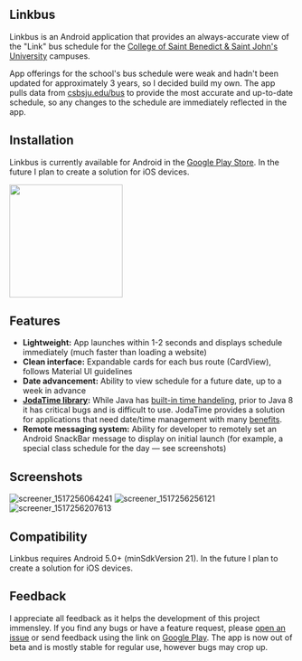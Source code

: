 ## Linkbus

Linkbus is an Android application that provides an always-accurate view of the "Link" bus schedule for the [College of Saint Benedict & Saint John's University](https://csbsju.edu/) campuses. 

App offerings for the school's bus schedule were weak and hadn't been updated for approximately 3 years, so I decided build my own. The app pulls data from [csbsju.edu/bus](https://csbsju.edu/bus) to provide the most accurate and up-to-date schedule, so any changes to the schedule are immediately reflected in the app.

## Installation

Linkbus is currently available for Android in the [Google Play Store](https://play.google.com/store/apps/details?id=com.carroll.michael.linkbus). In the future I plan to create a solution for iOS devices.

[<img src="https://user-images.githubusercontent.com/20750745/98448918-d1d99380-20ec-11eb-9262-c95ad1b957ab.png" width="200">](https://play.google.com/store/apps/details?id=com.carroll.michael.linkbus&hl=en_US)

## Features

* **Lightweight:** App launches within 1-2 seconds and displays schedule immediately (much faster than loading a website)
* **Clean interface:** Expandable cards for each bus route (CardView), follows Material UI guidelines 
* **Date advancement:** Ability to view schedule for a future date, up to a week in advance
* **[JodaTime library](https://github.com/dlew/joda-time-android):** While Java has [built-in time handeling](https://docs.oracle.com/javase/7/docs/api/java/util/Calendar.html), prior to Java 8 it has critical bugs and is difficult to use. JodaTime provides a solution for applications that need date/time management with many [benefits](http://www.joda.org/joda-time/#Why_Joda-Time). 
* **Remote messaging system:** Ability for developer to remotely set an Android SnackBar message to display on initial launch (for example, a special class schedule for the day — see screenshots)

## Screenshots

![screener_1517256064241](https://user-images.githubusercontent.com/20750745/36409018-8a509968-15ce-11e8-87e5-848a55300000.png)
![screener_1517256256121](https://user-images.githubusercontent.com/20750745/36409017-8a44ecc6-15ce-11e8-8125-4a57a78c117e.png)
![screener_1517256207613](https://user-images.githubusercontent.com/20750745/36409019-8a5c3cd2-15ce-11e8-9c22-9e5fdc318145.png)

## Compatibility

Linkbus requires Android 5.0+ (minSdkVersion 21). In the future I plan to create a solution for iOS devices.

## Feedback

I appreciate all feedback as it helps the development of this project immensley. If you find any bugs or have a feature request, please [open an issue](https://github.com/MichaelCarroll/linkbus/issues/new) or send feedback using the link on [Google Play](https://play.google.com/store/apps/details?id=com.carroll.michael.linkbus). The app is now out of beta and is mostly stable for regular use, however bugs may crop up.
